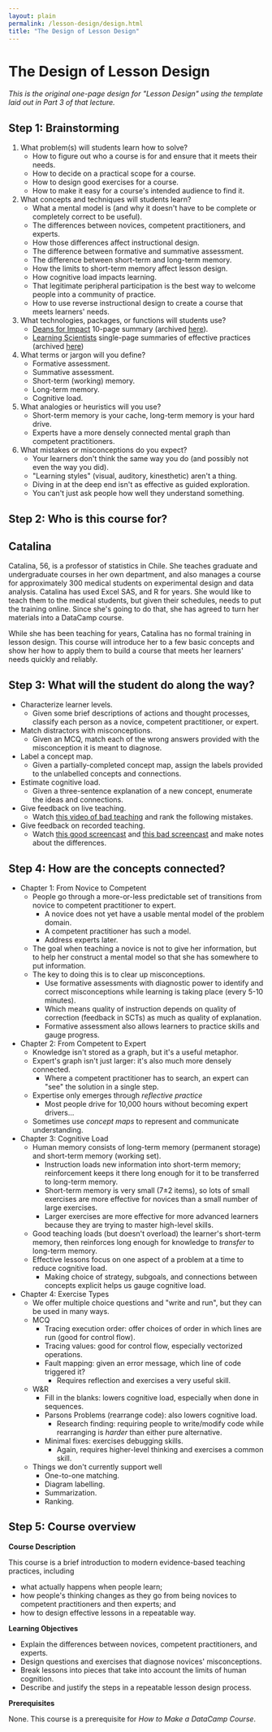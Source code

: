 ```yaml
---
layout: plain
permalink: /lesson-design/design.html
title: "The Design of Lesson Design"
---
```


# The Design of Lesson Design

*This is the original one-page design for "Lesson Design"
using the template laid out in Part 3 of that lecture.*

<!-- -------------------------------------------------------------------------------- -->

## Step 1: Brainstorming

1. What problem(s) will students learn how to solve?
   - How to figure out who a course is for and ensure that it meets their needs.
   - How to decide on a practical scope for a course.
   - How to design good exercises for a course.
   - How to make it easy for a course's intended audience to find it.
2. What concepts and techniques will students learn?
   - What a mental model is (and why it doesn't have to be complete or completely correct to be useful).
   - The differences between novices, competent practitioners, and experts.
   - How those differences affect instructional design.
   - The difference between formative and summative assessment.
   - The difference between short-term and long-term memory.
   - How the limits to short-term memory affect lesson design.
   - How cognitive load impacts learning.
   - That legitimate peripheral participation is the best way to welcome people into a community of practice.
   - How to use reverse instructional design to create a course that meets learners' needs.
3. What technologies, packages, or functions will students use?
   - [Deans for Impact][deans] 10-page summary
     (archived [here](readings/science-of-learning-2016.pdf)).
   - [Learning Scientists][learning-scientists] single-page summaries of effective practices
     (archived [here](readings/learning-scientists-2017.pdf))
4. What terms or jargon will you define?
   - Formative assessment.
   - Summative assessment.
   - Short-term (working) memory.
   - Long-term memory.
   - Cognitive load.
5. What analogies or heuristics will you use?
   - Short-term memory is your cache, long-term memory is your hard drive.
   - Experts have a more densely connected mental graph than competent practitioners.
6. What mistakes or misconceptions do you expect?
   - Your learners don't think the same way you do (and possibly not even the way you did).
   - "Learning styles" (visual, auditory, kinesthetic) aren't a thing.
   - Diving in at the deep end isn't as effective as guided exploration.
   - You can't just ask people how well they understand something.

<!-- -------------------------------------------------------------------------------- -->

## Step 2: Who is this course for?

## Catalina

Catalina, 56, is a professor of statistics in Chile.
She teaches graduate and undergraduate courses in her own department,
and also manages a course for approximately 300 medical students
on experimental design and data analysis.
Catalina has used Excel SAS, and R for years.
She would like to teach them to the medical students,
but given their schedules,
needs to put the training online.
Since she's going to do that,
she has agreed to turn her materials into a DataCamp course.

While she has been teaching for years,
Catalina has no formal training in lesson design.
This course will introduce her to a few basic concepts
and show her how to apply them to build a course that meets her learners' needs
quickly and reliably.

<!-- -------------------------------------------------------------------------------- -->

## Step 3: What will the student do along the way?

- Characterize learner levels.
  - Given some brief descriptions of actions and thought processes,
    classify each person as a novice, competent practitioner, or expert.
- Match distractors with misconceptions.
  - Given an MCQ,
    match each of the wrong answers provided with the misconception it is meant to diagnose.
- Label a concept map.
  - Given a partially-completed concept map,
    assign the labels provided to the unlabelled concepts and connections.
- Estimate cognitive load.
  - Given a three-sentence explanation of a new concept,
    enumerate the ideas and connections.
- Give feedback on live teaching.
  - Watch [this video of bad teaching][bad-live] and rank the following mistakes.
- Give feedback on recorded teaching.
  - Watch [this good screencast][good-screencast] and [this bad screencast][bad-screencast]
    and make notes about the differences.

<!-- -------------------------------------------------------------------------------- -->

## Step 4: How are the concepts connected?

- Chapter 1: From Novice to Competent
  - People go through a more-or-less predictable set of transitions from novice to competent practitioner to expert.
    - A novice does not yet have a usable mental model of the problem domain.
    - A competent practitioner has such a model.
    - Address experts later.
  - The goal when teaching a novice is not to give her information,
    but to help her construct a mental model so that she has somewhere to put information.
  - The key to doing this is to clear up misconceptions.
    - Use formative assessments with diagnostic power to identify and correct misconceptions while learning is taking place (every 5-10 minutes).
    - Which means quality of instruction depends on quality of correction (feedback in SCTs) as much as quality of explanation.
    - Formative assessment also allows learners to practice skills and gauge progress.
- Chapter 2: From Competent to Expert
  - Knowledge isn't stored as a graph, but it's a useful metaphor.
  - Expert's graph isn't just larger: it's also much more densely connected.
    - Where a competent practitioner has to search, an expert can "see" the solution in a single step.
  - Expertise only emerges through *reflective practice*
    - Most people drive for 10,000 hours without becoming expert drivers…
  - Sometimes use *concept maps* to represent and communicate understanding.
- Chapter 3: Cognitive Load
  - Human memory consists of long-term memory (permanent storage) and short-term memory (working set).
    - Instruction loads new information into short-term memory; reinforcement keeps it there long enough for it to be transferred to long-term memory.
    - Short-term memory is very small (7±2 items), so lots of small exercises are more effective for novices than a small number of large exercises.
    - Larger exercises are more effective for more advanced learners because they are trying to master high-level skills.
  - Good teaching loads (but doesn't overload) the learner's short-term memory, then reinforces long enough for knowledge to *transfer* to long-term memory.
  - Effective lessons focus on one aspect of a problem at a time to reduce cognitive load.
    - Making choice of strategy, subgoals, and connections between concepts explicit helps us gauge cognitive load.
- Chapter 4: Exercise Types
  - We offer multiple choice questions and "write and run", but they can be used in many ways.
  - MCQ
    - Tracing execution order: offer choices of order in which lines are run (good for control flow).
    - Tracing values: good for control flow, especially vectorized operations.
    - Fault mapping: given an error message, which line of code triggered it?
      - Requires reflection and exercises a very useful skill.
  - W&R
    - Fill in the blanks: lowers cognitive load, especially when done in sequences.
    - Parsons Problems (rearrange code): also lowers cognitive load.
      - Research finding: requiring people to write/modify code while rearranging is *harder* than either pure alternative.
    - Minimal fixes: exercises debugging skills.
      - Again, requires higher-level thinking and exercises a common skill.
  - Things we don't currently support well
    - One-to-one matching.
    - Diagram labelling.
    - Summarization.
    - Ranking.

<!-- -------------------------------------------------------------------------------- -->

## Step 5: Course overview

**Course Description**

This course is a brief introduction to modern evidence-based teaching
practices, including
*   what actually happens when people learn;
*   how people's thinking changes as they go from being novices to
    competent practitioners and then experts; and
*   how to design effective lessons in a repeatable way.

**Learning Objectives**

- Explain the differences between novices, competent practitioners, and experts.
- Design questions and exercises that diagnose novices' misconceptions.
- Break lessons into pieces that take into account the limits of human cognition.
- Describe and justify the steps in a repeatable lesson design process.

**Prerequisites**

None.
This course is a prerequisite for *How to Make a DataCamp Course*.

[bad-live]: https://www.youtube.com/watch?v=-ApVt04rB4U
[bad-screencast]: https://www.dropbox.com/s/bf3hof8lgmqr1ou/Greg%20Wilson%20-%20bad-teaching.m4v
[deans]: https://deansforimpact.org/resources/the-science-of-learning/
[good-screencast]: https://www.dropbox.com/s/c5tmipi3fhvli3c/Laurent%20Gatto%20-%20laurent_gatto_reading_ms_data.mp4
[learning-scientists]: http://www.learningscientists.org/downloadable-materials/
